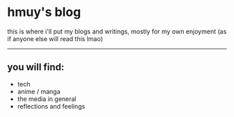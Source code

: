 # hmuy's blog

this is where i'll put my blogs and writings, mostly for my own enjoyment (as if anyone else will read this lmao)

---

## you will find:
- tech
- anime / manga
- the media in general
- reflections and feelings
